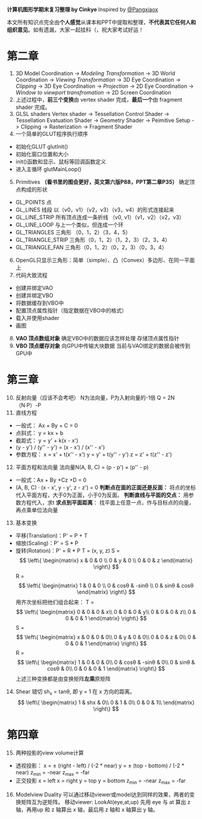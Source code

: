 **计算机图形学期末复习整理 by Cinkye**
Inspired by [@Pangxiaox](https://github.com/Pangxiaox)

本文所有知识点完全由**个人感觉**从课本和PPT中提取和整理，**不代表其它任何人和组织意见**。如有遗漏，大家一起挂科（，祝大家考试好运！
# 第二章
1. 3D Model Coordination -> *Modeling Transformation* -> 3D World Coordination -> *Viewing Transformation* -> 3D Eye Coordination -> *Clipping* -> 3D Eye Coordination -> *Projection* -> 2D Eye Coordination -> *Window to viewport transfromation* -> 2D Screen Coordination
2. 上述过程中，**前三个变换**由 vertex shader 完成，**最后一个**由 fragment shader 完成。
3. GLSL shaders
Vertex shader -> Tessellation Control Shader -> Tessellation Evatuation Shader -> Geometry Shader -> Peimitive Setup -> Clipping -> Rasterization -> Fragment Shader
4. 一个简单的GLUT程序执行顺序
- 初始化GLUT glutInit()
- 初始化窗口位置和大小
- init()函数和显示、鼠标等回调函数定义
- 进入主循环 glutMainLoop()
5. Primitives
**（看书里的图会更好，英文第六版P88，PPT第二章P35）**
确定顶点构成的形状
- GL_POINTS 点
- GL_LINES 线段 以（v0，v1）（v2，v3）（v3，v4）的形式连接起来
- GL_LINE_STRIP 所有顶点连成一条折线 （v0, v1）（v1，v2）（v2，v3）
- GL_LINE_LOOP 与上一个类似，但连成一个环
- GL_TRIANGLES 三角形 （0，1，2）（3，4，5）
- GL_TRIANGLE_STRIP 三角形（0，1，2）（1，2，3）（2，3，4）
- GL_TRIANGLE_FAN 三角形（0，1，2）（0，2，3）（0，3，4）
6. OpenGL只显示三角形：简单（simple）、凸（Convex）多边形、在同一平面上
7. 代码大致流程
- 创建并绑定VAO
- 创建并绑定VBO
- 将数据缓存到VBO中
- 配置顶点属性指针（指定数据在VBO中的格式）
- 载入并使用shader
- 画图
8. **VAO 顶点数组对象**
确定VBO中的数据应该怎样处理
存储顶点属性指针
9. **VBO 顶点缓存对象**
向GPU中传输大块数据
当前与VAO绑定的数据会被传到GPU中

# 第三章
10. 反射向量（应该不会考吧）
N为法向量，P为入射向量的-1倍
Q = 2N（N·P）-P
11. 直线方程
- 一般式： Ax + By + C = 0
- 点斜式： y = kx + b
- 截距式： y = y' + k(x - x')
- (y - y') / (y'' - y') = (x - x') / (x'' - x')
- 参数方程：
  x = x' + t(x'' - x') 
  y = y' + t(y'' - y') 
  z = z' + t(z'' - z') 
12. 平面方程和法向量
法向量N(A, B, C) = (p - p') × (p'' - p)
- 一般式：Ax + By +Cz +D = 0
- (A, B, C) · (x - x', y - y', z - z') = 0
**判断点在面的正面还是反面：**
将点的坐标代入平面方程，大于0为正面，小于0为反面。
**判断直线与平面的交点：**
用参数方程代入，求t
**求点到平面距离**：
找平面上任意一点，作与目标点的向量，再点乘单位法向量
13. 基本变换
- 平移(Translation)：P' = P + T
- 缩放(Scaling)：P' = S * P
- 旋转(Rotation)：P' = R * P
T = (x, y, z)
S = $$
 \left\{
 \begin{matrix}
   x & 0 & 0 \\
   0 & y & 0 \\
   0 & 0 & z
  \end{matrix}
  \right\} 
$$
R = $$
 \left\{
 \begin{matrix}
   1 & 0 & 0 \\
   0 & cosθ & -sinθ \\
   0 & sinθ & cosθ
  \end{matrix}
  \right\}
$$
用齐次坐标把他们组合起来：
T = $$
 \left\{
 \begin{matrix}
   0 & 0 & 0 & x\\
   0 & 0 & 0 & y\\
   0 & 0 & 0 & z\\
   0 & 0 & 0 & 1
  \end{matrix}
  \right\} 
$$
S = $$
 \left\{
 \begin{matrix}
   x & 0 & 0 & 0\\
   0 & y & 0 & 0\\
   0 & 0 & z & 0\\
   0 & 0 & 0 & 1
  \end{matrix}
  \right\} 
$$
R = $$
 \left\{
 \begin{matrix}
   1 & 0 & 0 & 0\\
   0 & cosθ & -sinθ & 0\\
   0 & sinθ & cosθ & 0\\
   0 & 0 & 0 & 1
  \end{matrix}
  \right\} 
$$
上述三种变换都是由变换矩阵**左乘**原矩阵
14. Shear 错切
sh<sub>x</sub> = tanθ, 即 y = 1 在 x 方向的距离。
$$
 \left\{
 \begin{matrix}
   1 & shx & 0\\
   0 & 1 & 0\\
   0 & 0 & 1\\
  \end{matrix}
  \right\} 
$$
# 第四章
15. 两种投影的view volume计算
- 透视投影：
x = ± (right - left) / (-2 * near)
y = ± (top - bottom) / (-2 * near)
z<sub>min</sub> = -near
z<sub>max</sub> = -far
- 正交投影
x = left
x = right
y = top 
y = bottom
z<sub>min</sub> = -near
z<sub>max</sub> = -far
16. Modelview Duality
可以通过移动viewer或model达到同样的效果，两者的变换矩阵互为逆矩阵。
移动viewer: LookAt(eye,at,up)
先用 eye 与 at 算出 z 轴，再用up 和 z 轴算出 x 轴，最后用 z 轴和 x 轴算出 y 轴。